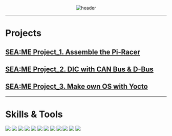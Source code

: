 
<div align="center">

  ![header](https://capsule-render.vercel.app/api?type=waving&color=timeGradient&height=270&section=header&text=Joochan&fontSize=80&animation=fadeIn&fontAlignY=40&desc=SEA:ME%20Introduce%20page&descSize=25)  
</div>

<!-- <div style="display: flex;">
  <img src="https://user-images.githubusercontent.com/54701846/218514918-2bf8248e-e1ac-4d33-bfcb-6682a57d33c3.png" alt="image" style="flex: 1; width:40%">
  <div style="flex: 2;">
    <h2 style="font-size: 120px; margin-top: 10px; margin-bottom: 10px;">Kim Joochan</h2>
    <ul style="flex: 2; padding: 30px; list-style-type: square;">
    <li style="font-size: 20px; margin-top: 25px; margin-bottom: 10px;">
        <a href="https://github.com/skamo3">Github</a>
    </li>
    <li style="font-size: 20px; margin-top: 25px; margin-bottom: 10px;">
        <a href="https://www.linkedin.com/in/joochan-kim-831051232/">LinkedIn</a>
    </li>
    </ul>
  </div>
</div> -->

---------------------------------------------------------

# Projects

## [SEA:ME Project_1. Assemble the Pi-Racer](https://github.com/skamo3/SEA-ME-Project-1)
## [SEA:ME Project_2. DIC with CAN Bus & D-Bus](https://github.com/skamo3/SEA-ME-Project-2)
## [SEA:ME Project_3. Make own OS with Yocto](https://github.com/skamo3/SEA-ME-Project-3)


------------------------------
# Skills & Tools
<div>
  <p>
  <a href="https://42seoul.kr/seoul42/main/view" target="_blank"><img src="https://img.shields.io/badge/42Seoul-000000?style=flat-square&logo=42&logoColor=white"/></a>
  <a href="https://skamo.tistory.com/" target="_blank"><img src="https://img.shields.io/badge/BLOG-282828?style=flat-square&logo=Storyblok&logoColor=white"/></a>
  <a href="https://en.wikipedia.org/wiki/C_(programming_language)" target="_blank"><img src="https://img.shields.io/badge/C-A8B9CC?style=flat-square&logo=C&logoColor=white"/></a>
  <a href="https://cplusplus.com/" target="_blank"><img src="https://img.shields.io/badge/C++-00599C?style=flat-square&logo=Cplusplus&logoColor=white"/></a>
  <a href="https://www.python.org/" target="_blank"><img src="https://img.shields.io/badge/Python-3776AB?style=flat-square&logo=Python&logoColor=white"/></a>
  <a href="https://www.typescriptlang.org/" target="_blank"><img src="https://img.shields.io/badge/TypeScript-3178C6?style=flat-square&logo=TypeScript&logoColor=white"/></a>
  <a href="https://visualstudio.microsoft.com/" target="_blank"><img src="https://img.shields.io/badge/VisualStudio-5C2D91?style=flat-square&logo=VisualStudio&logoColor=white"/></a>
  <a href="https://www.unrealengine.com/" target="_blank"><img src="https://img.shields.io/badge/UnrealEngine-0E1128?style=flat-square&logo=UnrealEngine&logoColor=white"/></a>
  <a href="https://www.raspberrypi.com/" target="_blank"><img src="https://img.shields.io/badge/Raspberry Pi-A22846?style=flat-square&logo=Raspberry Pi&logoColor=white"/></a>
  <a href="https://www.qt.io/" target="_blank"><img src="https://img.shields.io/badge/Qt-41CD520?style=flat-square&logo=Qt&logoColor=white"/></a>
  <a href="https://www.github.com/" target="_blank"><img src="https://img.shields.io/badge/Github-181717?style=flat-square&logo=Github&logoColor=white"/></a>
  <a href="https://git-scm.com/" target="_blank"><img src="https://img.shields.io/badge/Git-F05032?style=flat-square&logo=Git&logoColor=white"/></a>
  </p>
</div>
